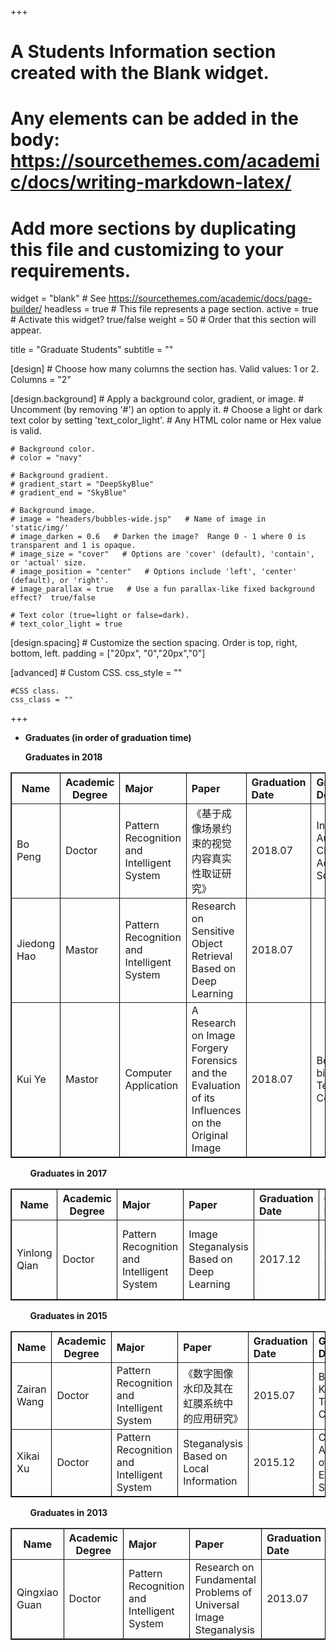 +++
# A Students Information section created with the Blank widget.
# Any elements can be added in the body: https://sourcethemes.com/academic/docs/writing-markdown-latex/
# Add more sections by duplicating this file and customizing to your requirements.

widget = "blank"  # See https://sourcethemes.com/academic/docs/page-builder/
headless = true  # This file represents a page section.
active = true  # Activate this widget? true/false
weight = 50  # Order that this section will appear.

title = "Graduate Students"
subtitle = ""

[design]
	# Choose how many columns the section has. Valid values: 1 or 2.
	Columns = "2"
	
[design.background]
	# Apply a background color, gradient, or image.
	# Uncomment (by removing '#') an option to apply it.
	# Choose a light or dark text color by setting 'text_color_light'.
	# Any HTML color name or Hex value is valid.
	
	# Background color.
	# color = "navy"
	
	# Background gradient.
	# gradient_start = "DeepSkyBlue"
	# gradient_end = "SkyBlue"
	
	# Background image.
	# image = "headers/bubbles-wide.jsp"   # Name of image in 'static/img/'
	# image_darken = 0.6   # Darken the image?  Range 0 - 1 where 0 is transparent and 1 is opaque.
	# image_size = "cover"   # Options are 'cover' (default), 'contain', or 'actual' size.
	# image_position = "center"   # Options include 'left', 'center' (default), or 'right'.
	# image_parallax = true   # Use a fun parallax-like fixed background effect?  true/false
	
	# Text color (true=light or false=dark).
	# text_color_light = true
	
[design.spacing]
	# Customize the section spacing. Order is top, right, bottom, left.
	padding = ["20px", "0","20px","0"]

[advanced]
	# Custom CSS.
	css_style = ""
	
	#CSS class.
	css_class = ""
+++

- **Graduates (in order of graduation time)**  

  **Graduates in 2018**

<table border="1" width ="800" style="border-color: black">
   <tr>
      <th align = "center" width ="80">Name</th>
      <th align = "center" width ="80">Academic Degree</th>
      <th align = "left" width ="120">Major</th>
      <th align = "left" width ="295">Paper</th>
      <th align = "left" width ="85">Graduation Date</th>
      <th align = "left" width ="140">Graduation Destination</th>
   </tr>
   <tr>
      <td>Bo Peng</td>
      <td>Doctor</td>
      <td>Pattern Recognition and Intelligent System</td>
      <td>《基于成像场景约束的视觉内容真实性取证研究》</td>
      <td> 2018.07</td>
      <td>Institute of Automation, Chinese Academy of Sciences</td>
   </tr>
      <tr>
      <td>Jiedong Hao</td>
      <td>Mastor</td>
      <td>Pattern Recognition and Intelligent System</td>
      <td> Research on Sensitive Object Retrieval Based on Deep Learning</td>
      <td> 2018.07</td>
      <td></td>
   </tr>
   <tr>
      <td>Kui Ye</td>
      <td>Mastor</td>
      <td>Computer Application</td>
      <td>A Research on Image Forgery Forensics and the Evaluation of its Influences on the Original Image</td>
      <td> 2018.07</td>
      <td>Beijing bitcontinental Technology Co., Ltd</td>
   </tr>
</table>

&nbsp;&nbsp;&nbsp;&nbsp;&nbsp;&nbsp;&nbsp;&nbsp;**Graduates in 2017**

<table border="1" width ="800" style="border-color: black">
   <tr>
      <th align = "center" width ="80">Name</th>
      <th align = "center" width ="80">Academic Degree</th>
      <th align = "left" width ="120">Major</th>
      <th align = "left" width ="295">Paper</th>
      <th align = "left" width ="85">Graduation Date</th>
      <th align = "left" width ="140">Graduation Destination</th>
   </tr>
   <tr>
      <td>Yinlong Qian</td>
      <td>Doctor</td>
      <td>Pattern Recognition and Intelligent System</td>
      <td>Image Steganalysis Based on Deep Learning</td>
      <td> 2017.12</td>
      <td>Beijing Samsung Communication Technology Research Co., Ltd</td>
   </tr>
</table>

&nbsp;&nbsp;&nbsp;&nbsp;&nbsp;&nbsp;&nbsp;&nbsp;**Graduates in 2015**

<table border="1" width ="800" style="border-color: black">
   <tr>
      <th align = "center" width ="80">Name</th>
      <th align = "center" width ="80">Academic Degree</th>
      <th align = "left" width ="120">Major</th>
      <th align = "left" width ="295">Paper</th>
      <th align = "left" width ="85">Graduation Date</th>
      <th align = "left" width ="140">Graduation Destination</th>
   </tr>
   <tr>
      <td>Zairan Wang</td>
      <td>Doctor</td>
      <td>Pattern Recognition and Intelligent System</td>
      <td>《数字图像水印及其在虹膜系统中的应用研究》</td>
      <td> 2015.07</td>
      <td>Beijing Kwai Technology Co., Ltd.</td>
   </tr>
   <tr>
      <td>Xikai Xu</td>
      <td>Doctor</td>
      <td>Pattern Recognition and Intelligent System</td>
      <td>Steganalysis Based on Local Information</td>
      <td> 2015.12</td>
      <td>China Academy of Electronic Science</td>
   </tr>
</table>

&nbsp;&nbsp;&nbsp;&nbsp;&nbsp;&nbsp;&nbsp;&nbsp;**Graduates in 2013**

<table border="1" width ="800" style="border-color: black">
   <tr>
      <th align = "center" width ="80">Name</th>
      <th align = "center" width ="80">Academic Degree</th>
      <th align = "left" width ="120">Major</th>
      <th align = "left" width ="295">Paper</th>
      <th align = "left" width ="85">Graduation Date</th>
      <th align = "left" width ="140">Graduation Destination</th>
   </tr>
   <tr>
      <td>Qingxiao Guan</td>
      <td>Doctor</td>
      <td>Pattern Recognition and Intelligent System</td>
      <td>Research on Fundamental Problems of Universal Image Steganalysis</td>
      <td> 2013.07</td>
      <td>Jimei University</td>
   </tr>
</table>